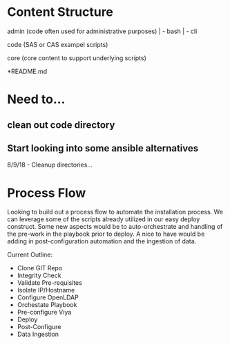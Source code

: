 # Content Structure

admin (code often used for administrative purposes)
      | - bash
	  | - cli
	  
code (SAS or CAS exampel scripts)

core (core content to support underlying scripts)

*README.md

# Need to...
## clean out code directory
## Start looking into some ansible alternatives
8/9/18 - Cleanup directories...

# Process Flow
Looking to build out a process flow to automate the installation process.  We can leverage some of the scripts already utilized in our easy deploy construct.  Some new aspects would be to auto-orchestrate and handling of the pre-work in the playbook prior to deploy.  A nice to have would be adding in post-configuration automation and the ingestion of data.

Current Outline:
 - Clone GIT Repo
 - Integrity Check
 - Validate Pre-requisites
 - Isolate IP/Hostname
 - Configure OpenLDAP
 - Orchestate Playbook
 - Pre-configure Viya
 - Deploy
 - Post-Configure
 - Data Ingestion

